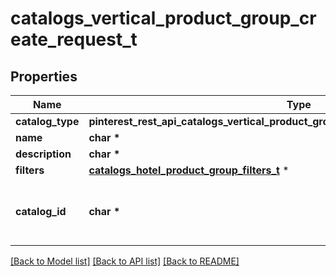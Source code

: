 # catalogs_vertical_product_group_create_request_t

## Properties
Name | Type | Description | Notes
------------ | ------------- | ------------- | -------------
**catalog_type** | **pinterest_rest_api_catalogs_vertical_product_group_create_request_CATALOGTYPE_e** |  | 
**name** | **char \*** |  | 
**description** | **char \*** |  | [optional] 
**filters** | [**catalogs_hotel_product_group_filters_t**](catalogs_hotel_product_group_filters.md) \* |  | 
**catalog_id** | **char \*** | Catalog id pertaining to the hotel product group. | 

[[Back to Model list]](../README.md#documentation-for-models) [[Back to API list]](../README.md#documentation-for-api-endpoints) [[Back to README]](../README.md)


